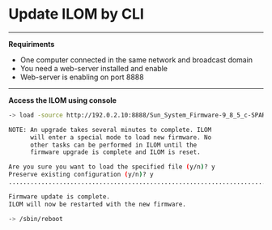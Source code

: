 # Update ILOM by CLI

---

**Requiriments**
- One computer connected in the same network and broadcast domain
- You need a web-server installed and enable
- Web-server is enabling on port 8888

---

**Access the ILOM using console**
```bash
-> load -source http://192.0.2.10:8888/Sun_System_Firmware-9_8_5_c-SPARC_T7-2.pkg

NOTE: An upgrade takes several minutes to complete. ILOM
      will enter a special mode to load new firmware. No
      other tasks can be performed in ILOM until the
      firmware upgrade is complete and ILOM is reset.

Are you sure you want to load the specified file (y/n)? y
Preserve existing configuration (y/n)? y
...............................................................................................................................................................................................................................................................................................................................................................

Firmware update is complete.
ILOM will now be restarted with the new firmware.

-> /sbin/reboot
```

